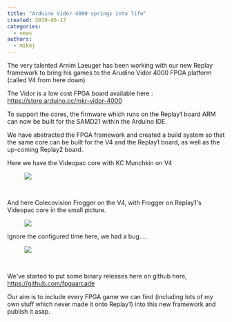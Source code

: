 ```yaml
---
title: "Arduino Vidor 4000 springs into life"
created: 2019-06-17
categories: 
  - news
authors: 
  - mikej
---
```


The very talented Arnim Laeuger has been working with our new Replay framework to bring his games to the Arudino Vidor 4000 FPGA platform (called V4 from here down)

The Vidor is a low cost FPGA board available here : https://store.arduino.cc/mkr-vidor-4000

To support the cores, the firmware which runs on the Replay1 board ARM can now be built for the SAMD21 within the Arduino IDE.

We have abstracted the FPGA framework and created a build system so that the same core can be built for the V4 and the Replay1 board, as well as the up-coming Replay2 board.

Here we have the Videopac core with KC Munchkin on V4

<figure>

![](@assets/images/V4-Videopac-1024x748.jpg)

</figure> 

And here Colecovision Frogger on the V4, with Frogger on Replay1's Videopac core in the small picture.

<figure>

![](@assets/images/V4-Colecovision-R1-Videopac-1024x811.jpg)

</figure>

Ignore the configured time here, we had a bug....

<figure>

![](@assets/images/IMG_20190515_122439-768x1024.jpg)

</figure> 

We've started to put some binary releases here on github here, https://github.com/fpgaarcade

Our aim is to include every FPGA game we can find (including lots of my own stuff which never made it onto Replay1) into this new framework and publish it asap.
